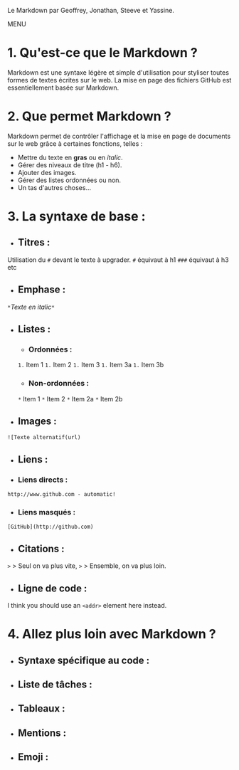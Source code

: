 Le Markdown
par Geoffrey, Jonathan, Steeve et Yassine.

MENU

# 1. Qu'est-ce que le **Markdown** ?

Markdown est une syntaxe légère et simple d'utilisation pour styliser toutes formes
de textes écrites sur le web. 
La mise en page des fichiers GitHub est essentiellement basée sur Markdown.

# 2. Que permet Markdown ?

Markdown permet de contrôler l'affichage et la mise en page de documents sur le web grâce à certaines
fonctions, telles :
* Mettre du texte en **gras** ou en *italic*.
* Gérer des niveaux de titre (h1 - h6).
* Ajouter des images.
* Gérer des listes ordonnées ou non.
* Un tas d'autres choses...

# 3. La syntaxe de base :

* ## Titres :

Utilisation du `#` devant le texte à upgrader.
`#` équivaut à h1
`###` équivaut à h3
 etc

* ## Emphase :
`*`*Texte en italic*`*`

* ## Listes :
  * ### Ordonnées :
  `1.` Item 1
  `1.` Item 2
  `1.` Item 3
     `1.` Item 3a
     `1.` Item 3b
  * ### Non-ordonnées :
  `*` Item 1
  `*` Item 2
     `*` Item 2a
     `*` Item 2b
     
* ## Images :
`![Texte alternatif(url)`

* ## Liens :
 * ### Liens directs :
 `http://www.github.com - automatic!`
 * ### Liens masqués :
 `[GitHub](http://github.com)`

* ## Citations :
`>` > Seul on va plus vite,
`>` > Ensemble, on va plus loin.

* ## Ligne de code :
I think you should use an
`<addr>` element here instead.

# 4. Allez plus loin avec Markdown ?

* ## Syntaxe spécifique au code :

* ## Liste de tâches :

* ## Tableaux :

* ## Mentions :

* ## Emoji :
